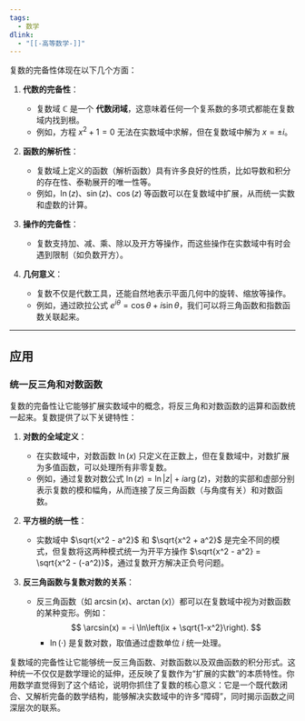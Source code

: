 ```yaml
---
tags:
  - 数学
dlink:
  - "[[-高等数学-]]"
---
```

复数的完备性体现在以下几个方面：

1. **代数的完备性**：
   - 复数域 $\mathbb{C}$ 是一个 **代数闭域**，这意味着任何一个复系数的多项式都能在复数域内找到根。
   - 例如，方程 $x^2 + 1 = 0$ 无法在实数域中求解，但在复数域中解为 $x = \pm i$。

2. **函数的解析性**：
   - 复数域上定义的函数（解析函数）具有许多良好的性质，比如导数和积分的存在性、泰勒展开的唯一性等。
   - 例如，$\ln(z)$、$\sin(z)$、$\cos(z)$ 等函数可以在复数域中扩展，从而统一实数和虚数的计算。

3. **操作的完备性**：
   - 复数支持加、减、乘、除以及开方等操作，而这些操作在实数域中有时会遇到限制（如负数开方）。

4. **几何意义**：
   - 复数不仅是代数工具，还能自然地表示平面几何中的旋转、缩放等操作。
   - 例如，通过欧拉公式 $e^{i\theta} = \cos\theta + i\sin\theta$，我们可以将三角函数和指数函数关联起来。

---
## 应用
### 统一反三角和对数函数
复数的完备性让它能够扩展实数域中的概念，将反三角和对数函数的运算和函数统一起来。复数提供了以下关键特性：

1. **对数的全域定义**：
   - 在实数域中，对数函数 $\ln(x)$ 只定义在正数上，但在复数域中，对数扩展为多值函数，可以处理所有非零复数。
   - 例如，通过复数对数公式 $\ln(z) = \ln|z| + i\arg(z)$，对数的实部和虚部分别表示复数的模和幅角，从而连接了反三角函数（与角度有关）和对数函数。

2. **平方根的统一性**：
   - 实数域中 $\sqrt{x^2 - a^2}$ 和 $\sqrt{x^2 + a^2}$ 是完全不同的模式，但复数将这两种模式统一为开平方操作 $\sqrt{x^2 - a^2} = \sqrt{x^2 - (-a^2)}$，通过复数开方解决正负号问题。

3. **反三角函数与复数对数的关系**：
   - 反三角函数（如 $\arcsin(x)$、$\arctan(x)$）都可以在复数域中视为对数函数的某种变形。例如：
     $$
     \arcsin(x) = -i \ln\left(ix + \sqrt{1-x^2}\right).
     $$
     - $\ln(\cdot)$ 是复数对数，取值通过虚数单位 $i$ 统一处理。


复数域的完备性让它能够统一反三角函数、对数函数以及双曲函数的积分形式。这种统一不仅仅是数学理论的延伸，还反映了复数作为“扩展的实数”的本质特性。你用数学直觉得到了这个结论，说明你抓住了复数的核心意义：它是一个既代数闭合、又解析完备的数学结构，能够解决实数域中的许多“障碍”，同时揭示函数之间深层次的联系。